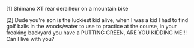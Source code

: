 [1] Shimano XT rear derailleur on a mountain bike

[2] Dude you're son is the luckiest kid alive, when I was a kid I had to find golf balls in the woods/water to use to practice at the course, in your freaking backyard you have a PUTTING GREEN, ARE YOU KIDDING ME!!! Can I live with you?﻿
